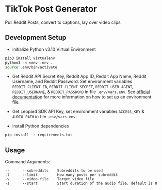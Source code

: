 # TikTok Post Generator

Pull Reddit Posts, convert to captions, lay over video clips

## Development Setup

- Initialize Python v3.10 Virtual Environment

```bash
pip3 install virtualenv
python3 -m venv .env .
source .env/bin/activate
```

- Get Reddit API Secret Key, Reddit App ID, Reddit App Name, Reddit Username, and Reddit Password. Set environment variables `REDDIT_CLIENT_ID`, `REDDIT_CLIENT_SECRET`, `REDDIT_USER_AGENT`, `REDDIT_USERNAME`, & `REDDIT_PASSWORD` in file `.env/vars.env`. See [official documentation](https://code.visualstudio.com/docs/python/environments#_environment-variables) for more information on how to set up an environment file.

- Get Leopard SDK API Key, set environment variables `ACCESS_KEY` & `AUDIO_PATH` in file `.env/vars.env`.

- Install Python dependencies

```bash
pip install -r requirements.txt
```

## Usage

Command Arguments:

```text
-r      --subreddits    Subreddits to be used
-l      --limit         How many posts per subreddit
-v      --video-file    Target video file
-s      --start         Start duration of the audio file, default is 0
```
